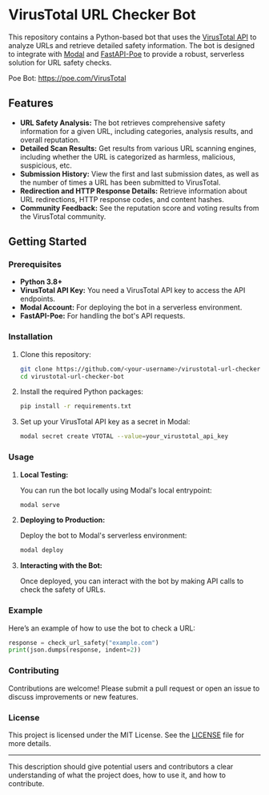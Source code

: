 # VirusTotal URL Checker Bot

This repository contains a Python-based bot that uses the [VirusTotal API](https://www.virustotal.com/) to analyze URLs and retrieve detailed safety information. The bot is designed to integrate with [Modal](https://modal.com/) and [FastAPI-Poe](https://github.com/poe-api/fastapi-poe) to provide a robust, serverless solution for URL safety checks.

Poe Bot: https://poe.com/VirusTotal

## Features

- **URL Safety Analysis:** The bot retrieves comprehensive safety information for a given URL, including categories, analysis results, and overall reputation.
- **Detailed Scan Results:** Get results from various URL scanning engines, including whether the URL is categorized as harmless, malicious, suspicious, etc.
- **Submission History:** View the first and last submission dates, as well as the number of times a URL has been submitted to VirusTotal.
- **Redirection and HTTP Response Details:** Retrieve information about URL redirections, HTTP response codes, and content hashes.
- **Community Feedback:** See the reputation score and voting results from the VirusTotal community.

## Getting Started

### Prerequisites

- **Python 3.8+**
- **VirusTotal API Key:** You need a VirusTotal API key to access the API endpoints.
- **Modal Account:** For deploying the bot in a serverless environment.
- **FastAPI-Poe:** For handling the bot's API requests.

### Installation

1. Clone this repository:

   ```bash
   git clone https://github.com/<your-username>/virustotal-url-checker-bot.git
   cd virustotal-url-checker-bot
   ```

2. Install the required Python packages:

   ```bash
   pip install -r requirements.txt
   ```

3. Set up your VirusTotal API key as a secret in Modal:

   ```bash
   modal secret create VTOTAL --value=your_virustotal_api_key
   ```

### Usage

1. **Local Testing:**

   You can run the bot locally using Modal's local entrypoint:

   ```bash
   modal serve
   ```

2. **Deploying to Production:**

   Deploy the bot to Modal's serverless environment:

   ```bash
   modal deploy
   ```

3. **Interacting with the Bot:**

   Once deployed, you can interact with the bot by making API calls to check the safety of URLs.

### Example

Here’s an example of how to use the bot to check a URL:

```python
response = check_url_safety("example.com")
print(json.dumps(response, indent=2))
```

### Contributing

Contributions are welcome! Please submit a pull request or open an issue to discuss improvements or new features.

### License

This project is licensed under the MIT License. See the [LICENSE](LICENSE) file for more details.

---

This description should give potential users and contributors a clear understanding of what the project does, how to use it, and how to contribute.
